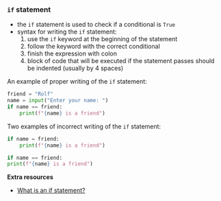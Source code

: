 ### `if` statement
- the `if` statement is used to check if a conditional is `True`
- syntax for writing the `if` statement:
    1. use the `if` keyword at the beginning of the statement
    2. follow the keyword with the correct conditional
    3. finish the expression with colon 
    4. block of code that will be executed if the statement passes should be indented (usually by 4 spaces)

An example of proper writing of the `if` statement:

```py
friend = "Rolf"
name = input("Enter your name: ")
if name == friend:
    print(f"{name} is a friend")
```

Two examples of incorrect writing of the `if` statement:

```py
if name = friend:
    print(f"{name} is a friend")
```
```py
if name == friend:
print(f"{name} is a friend")
```
**Extra resources**
- [What is an if statement?](https://python.tecladocode.com/2_countries_visited/2_if_statements.html#what-is-an-if-statement)